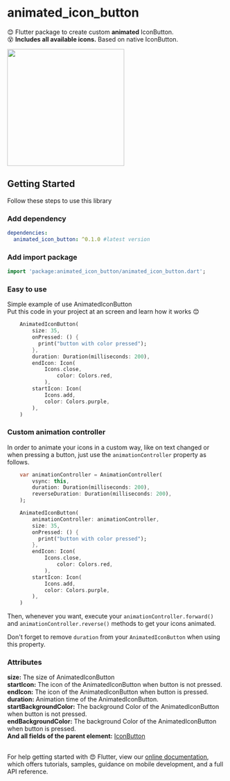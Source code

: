 # animated_icon_button

😊 Flutter package to create custom <strong>animated</strong> IconButton.</br>
😵 <strong>Includes all available icons.</strong> Based on native IconButton.

<img src="https://github.com/Frezyx/animated_icon_button/blob/master/example/rep_files/preview.gif?raw=true" width="270">

## Getting Started
Follow these steps to use this library

### Add dependency

```yaml
dependencies:
  animated_icon_button: ^0.1.0 #latest version
```

### Add import package

```dart
import 'package:animated_icon_button/animated_icon_button.dart';
```

### Easy to use
Simple example of use AnimatedIconButton<br>
Put this code in your project at an screen and learn how it works 😊

```dart
    AnimatedIconButton(
        size: 35,
        onPressed: () {
          print("button with color pressed");
        },
        duration: Duration(milliseconds: 200),
        endIcon: Icon(
            Icons.close,
                color: Colors.red,
            ),
        startIcon: Icon(
            Icons.add,
            color: Colors.purple,
        ),
    )
```

### Custom animation controller

In order to animate your icons in a custom way, like on text changed or when pressing a button, just use the ```animationController``` property as follows. </br>

```dart
    var animationController = AnimationController(
        vsync: this,
        duration: Duration(milliseconds: 200),
        reverseDuration: Duration(milliseconds: 200),
    );

    AnimatedIconButton(
        animationController: animationController,
        size: 35,
        onPressed: () {
          print("button with color pressed");
        },
        endIcon: Icon(
            Icons.close,
                color: Colors.red,
            ),
        startIcon: Icon(
            Icons.add,
            color: Colors.purple,
        ),
    )
```

Then, whenever you want, execute your ```animationController.forward()``` and ```animationController.reverse()``` methods to get your icons animated.

Don't forget to remove ```duration``` from your ```AnimatedIconButton``` when using this property.

### Attributes

<strong>size:</strong> The size of AnimatedIconButton <br>
<strong>startIcon:</strong> The icon of the AnimatedIconButton when button is not pressed.<br>
<strong>endIcon:</strong> The icon of the AnimatedIconButton when button is pressed. <br>
<strong>duration:</strong> Animation time of the AnimatedIconButton. <br>
<strong>startBackgroundColor:</strong> The background Color of the AnimatedIconButton when button is not pressed. <br>
<strong>endBackgroundColor:</strong> The background Color of the AnimatedIconButton when button is pressed. <br>
<strong>And all fields of the parent element:</strong> <a href="https://api.flutter.dev/flutter/material/IconButton-class.html">IconButton</a>
<br><br>

For help getting started with 😍 Flutter, view our 
[online documentation](https://flutter.dev/docs), which offers tutorials, 
samples, guidance on mobile development, and a full API reference.

